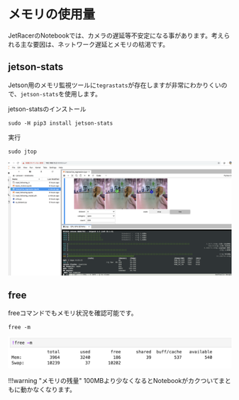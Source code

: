 # メモリの使用量

JetRacerのNotebookでは、カメラの遅延等不安定になる事があります。考えられる主な要因は、ネットワーク遅延とメモリの枯渇です。

## jetson-stats

Jetson用のメモリ監視ツールに`tegrastats`が存在しますが非常にわかりくいので、`jetson-stats`を使用します。


jetson-statsのインストール

```
sudo -H pip3 install jetson-stats
```

実行

```
sudo jtop
```

![](./img/memory001.png)

## free

freeコマンドでもメモリ状況を確認可能です。

```
free -m
```

![](./img/free001.png)

!!!warning "メモリの残量"
	100MBより少なくなるとNotebookがカクついてまともに動かなくなります。
